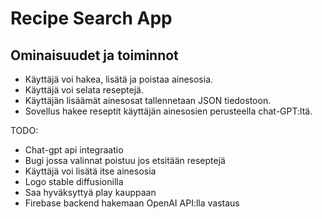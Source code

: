 # Recipe Search App

## Ominaisuudet ja toiminnot

- Käyttäjä voi hakea, lisätä ja poistaa ainesosia.
- Käyttäjä voi selata reseptejä.
- Käyttäjän lisäämät ainesosat tallennetaan JSON tiedostoon.
- Sovellus hakee reseptit käyttäjän ainesosien perusteella chat-GPT:ltä.

TODO:

- Chat-gpt api integraatio
- Bugi jossa valinnat poistuu jos etsitään reseptejä
- Käyttäjä voi lisätä itse ainesosia
- Logo stable diffusionilla
- Saa hyväksyttyä play kauppaan
- Firebase backend hakemaan OpenAI API:lla vastaus
